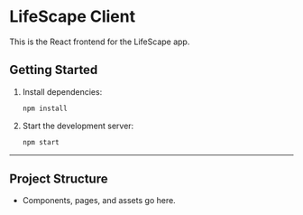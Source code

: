 # LifeScape Client

This is the React frontend for the LifeScape app.

## Getting Started

1. Install dependencies:
   ```bash
   npm install
   ```
2. Start the development server:
   ```bash
   npm start
   ```

---

## Project Structure
- Components, pages, and assets go here. 